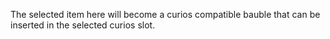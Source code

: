 The selected item here will become a curios compatible bauble that can be inserted in the selected curios slot.
